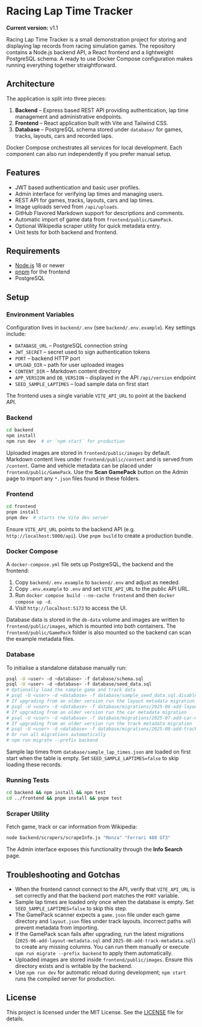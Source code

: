 # Racing Lap Time Tracker

**Current version:** v1.1

Racing Lap Time Tracker is a small demonstration project for storing and
displaying lap records from racing simulation games. The repository contains a
Node.js backend API, a React frontend and a lightweight PostgreSQL schema. A
ready to use Docker Compose configuration makes running everything together
straightforward.

## Architecture

The application is split into three pieces:

1. **Backend** – Express based REST API providing authentication, lap time
   management and administrative endpoints.
2. **Frontend** – React application built with Vite and Tailwind CSS.
3. **Database** – PostgreSQL schema stored under `database/` for games, tracks,
   layouts, cars and recorded laps.

Docker Compose orchestrates all services for local development. Each component
can also run independently if you prefer manual setup.

## Features

* JWT based authentication and basic user profiles.
* Admin interface for verifying lap times and managing users.
* REST API for games, tracks, layouts, cars and lap times.
* Image uploads served from `/api/uploads`.
* GitHub Flavored Markdown support for descriptions and comments.
* Automatic import of game data from `frontend/public/GamePack`.
* Optional Wikipedia scraper utility for quick metadata entry.
* Unit tests for both backend and frontend.

## Requirements

- [Node.js](https://nodejs.org/) 18 or newer
- [pnpm](https://pnpm.io/) for the frontend
- PostgreSQL

## Setup

### Environment Variables

Configuration lives in `backend/.env` (see `backend/.env.example`). Key settings
include:

* `DATABASE_URL` – PostgreSQL connection string
* `JWT_SECRET` – secret used to sign authentication tokens
* `PORT` – backend HTTP port
* `UPLOAD_DIR` – path for user uploaded images
* `CONTENT_DIR` – Markdown content directory
* `APP_VERSION` and `DB_VERSION` – displayed in the API `/api/version` endpoint
* `SEED_SAMPLE_LAPTIMES` – load sample data on first start

The frontend uses a single variable `VITE_API_URL` to point at the backend API.

### Backend

```bash
cd backend
npm install
npm run dev  # or `npm start` for production
```

Uploaded images are stored in `frontend/public/images` by default. Markdown
content lives under `frontend/public/content` and is served from `/content`.
Game and vehicle metadata can be placed under `frontend/public/GamePack`. Use
the **Scan GamePack** button on the Admin page to import any `*.json` files
found in these folders.

### Frontend

```bash
cd frontend
pnpm install
pnpm dev  # starts the Vite dev server
```

Ensure `VITE_API_URL` points to the backend API (e.g. `http://localhost:5000/api`).
Use `pnpm build` to create a production bundle.

### Docker Compose

A `docker-compose.yml` file sets up PostgreSQL, the backend and the frontend:

1. Copy `backend/.env.example` to `backend/.env` and adjust as needed.
2. Copy `.env.example` to `.env` and set `VITE_API_URL` to the public API URL.
3. Run `docker compose build --no-cache frontend` and then `docker compose up -d`.
4. Visit `http://localhost:5173` to access the UI.

Database data is stored in the `db-data` volume and images are written to
`frontend/public/images`, which is mounted into both containers. The
`frontend/public/GamePack` folder is also mounted so the backend can scan the
example metadata files.

### Database

To initialise a standalone database manually run:

```bash
psql -U <user> -d <database> -f database/schema.sql
psql -U <user> -d <database> -f database/seed_data.sql
# Optionally load the sample game and track data
# psql -U <user> -d <database> -f database/sample_seed_data.sql.disabled
# If upgrading from an older version run the layout metadata migration
# psql -U <user> -d <database> -f database/migrations/2025-06-add-layout-metadata.sql
# If upgrading from an older version run the car metadata migration
# psql -U <user> -d <database> -f database/migrations/2025-07-add-car-metadata.sql
# If upgrading from an older version run the track metadata migration
# psql -U <user> -d <database> -f database/migrations/2025-08-add-track-metadata.sql
# Or run all migrations automatically
# npm run migrate --prefix backend
```

Sample lap times from `database/sample_lap_times.json` are loaded on first start
when the table is empty. Set `SEED_SAMPLE_LAPTIMES=false` to skip loading these records.

### Running Tests

```bash
cd backend && npm install && npm test
cd ../frontend && pnpm install && pnpm test
```

### Scraper Utility

Fetch game, track or car information from Wikipedia:

```bash
node backend/scrapers/scrapeInfo.js "Monza" "Ferrari 488 GT3"
```


The Admin interface exposes this functionality through the **Info Search** page.

## Troubleshooting and Gotchas

- When the frontend cannot connect to the API, verify that `VITE_API_URL` is set
  correctly and that the backend port matches the `PORT` variable.
- Sample lap times are loaded only once when the database is empty. Set
  `SEED_SAMPLE_LAPTIMES=false` to skip this step.
- The GamePack scanner expects a `game.json` file under each game directory and
  `layout.json` files under track layouts. Incorrect paths will prevent metadata
  from importing.
- If the GamePack scan fails after upgrading, run the latest migrations
  (`2025-06-add-layout-metadata.sql` and `2025-08-add-track-metadata.sql`) to
  create any missing columns. You can run them manually or execute
  `npm run migrate --prefix backend` to apply them automatically.
- Uploaded images are stored inside `frontend/public/images`. Ensure this
  directory exists and is writable by the backend.
- Use `npm run dev` for automatic reload during development; `npm start` runs the
  compiled server for production.

## License

This project is licensed under the MIT License. See the [LICENSE](LICENSE) file
for details.
